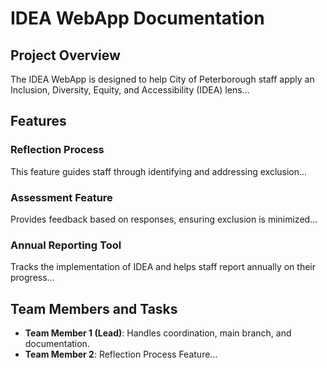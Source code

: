 # IDEA WebApp Documentation

## Project Overview
The IDEA WebApp is designed to help City of Peterborough staff apply an Inclusion, Diversity, Equity, and Accessibility (IDEA) lens...

## Features
### Reflection Process
This feature guides staff through identifying and addressing exclusion...

### Assessment Feature
Provides feedback based on responses, ensuring exclusion is minimized...

### Annual Reporting Tool
Tracks the implementation of IDEA and helps staff report annually on their progress...

## Team Members and Tasks
- **Team Member 1 (Lead)**: Handles coordination, main branch, and documentation.
- **Team Member 2**: Reflection Process Feature...

